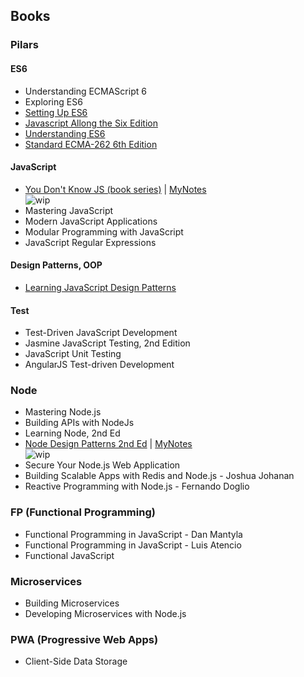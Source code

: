 ## Books
### Pilars
#### ES6
* Understanding ECMAScript 6
* Exploring ES6
* [Setting Up ES6](https://leanpub.com/setting-up-es6/read)
* [Javascript Allong the Six Edition](https://leanpub.com/javascriptallongesix/read)
* [Understanding ES6](https://leanpub.com/understandinges6/read)
* [Standard ECMA-262 6th Edition](http://www.ecma-international.org/ecma-262/6.0/index.html)

#### JavaScript
* [You Don't Know JS (book series)](https://github.com/getify/You-Dont-Know-JS) | [MyNotes](you-dont-know-js-series/README.md)  
![wip](https://img.shields.io/badge/wip-30%25-yellow.svg)
* Mastering JavaScript
* Modern JavaScript Applications
* Modular Programming with JavaScript
* JavaScript Regular Expressions

#### Design Patterns, OOP
* [Learning JavaScript Design Patterns](https://addyosmani.com/resources/essentialjsdesignpatterns/book/)


#### Test
* Test-Driven JavaScript Development
* Jasmine JavaScript Testing, 2nd Edition
* JavaScript Unit Testing
* AngularJS Test-driven Development

### Node
* Mastering Node.js
* Building APIs with NodeJs
* Learning Node, 2nd Ed
* [Node Design Patterns 2nd Ed](https://www.nodejsdesignpatterns.com/) |  [MyNotes](node.js-design-patterns-2ed.md)  
![wip](https://img.shields.io/badge/wip-10%25-yellow.svg)
* Secure Your Node.js Web Application
* Building Scalable Apps with Redis and Node.js - Joshua Johanan
* Reactive Programming with Node.js - Fernando Doglio

### FP (Functional Programming)
* Functional Programming in JavaScript - Dan Mantyla
* Functional Programming in JavaScript - Luis Atencio
* Functional JavaScript

### Microservices
* Building Microservices
* Developing Microservices with Node.js

### PWA (Progressive Web Apps)
* Client-Side Data Storage
